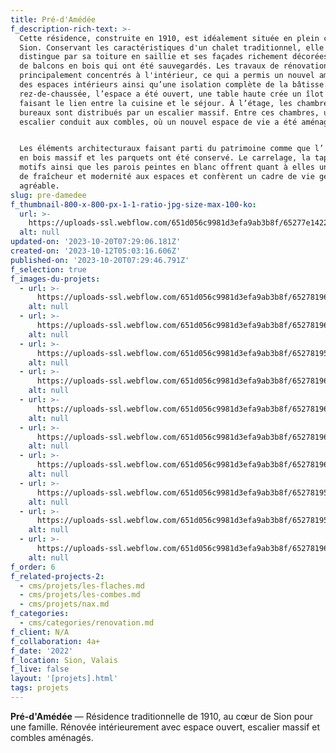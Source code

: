 ```yaml
---
title: Pré-d'Amédée
f_description-rich-text: >-
  Cette résidence, construite en 1910, est idéalement située en plein cœur de
  Sion. Conservant les caractéristiques d'un chalet traditionnel, elle se
  distingue par sa toiture en saillie et ses façades richement décorées, ornées
  de balcons en bois qui ont été sauvegardés. Les travaux de rénovation se sont
  principalement concentrés à l'intérieur, ce qui a permis un nouvel aménagement
  des espaces intérieurs ainsi qu’une isolation complète de la bâtisse. Au
  rez-de-chaussée, l’espace a été ouvert, une table haute crée un îlot central
  faisant le lien entre la cuisine et le séjour. À l’étage, les chambres et
  bureaux sont distribués par un escalier massif. Entre ces chambres, un nouvel
  escalier conduit aux combles, où un nouvel espace de vie a été aménagé.


  Les éléments architecturaux faisant parti du patrimoine comme que l’ escaliers
  en bois massif et les parquets ont été conservé. Le carrelage, la tapisserie à
  motifs ainsi que les parois peintes en blanc offrent quant à elles une touche
  de fraîcheur et modernité aux espaces et confèrent un cadre de vie générale
  agréable.
slug: pre-damedee
f_thumbnail-800-x-800-px-1-1-ratio-jpg-size-max-100-ko:
  url: >-
    https://uploads-ssl.webflow.com/651d056c9981d3efa9ab3b8f/65277e142237331bccfb1a72_64a7e3e1500c505242de5991_preamede-thumbnail.jpeg
  alt: null
updated-on: '2023-10-20T07:29:06.181Z'
created-on: '2023-10-12T05:03:16.606Z'
published-on: '2023-10-20T07:29:46.791Z'
f_selection: true
f_images-du-projets:
  - url: >-
      https://uploads-ssl.webflow.com/651d056c9981d3efa9ab3b8f/652781966368425b9e3ed47c_predamedee-06.jpg
    alt: null
  - url: >-
      https://uploads-ssl.webflow.com/651d056c9981d3efa9ab3b8f/65278196f1d7d3709d461d6f_predamedee-05.jpg
    alt: null
  - url: >-
      https://uploads-ssl.webflow.com/651d056c9981d3efa9ab3b8f/652781956d034d8c644592ea_predamedee-07.jpg
    alt: null
  - url: >-
      https://uploads-ssl.webflow.com/651d056c9981d3efa9ab3b8f/65278196f1d7d3709d461d87_predamedee-01.jpg
    alt: null
  - url: >-
      https://uploads-ssl.webflow.com/651d056c9981d3efa9ab3b8f/6527819641a3b58a610cca02_predamedee-02.jpg
    alt: null
  - url: >-
      https://uploads-ssl.webflow.com/651d056c9981d3efa9ab3b8f/6527819619666fe579483eb5_predamedee-03.jpg
    alt: null
  - url: >-
      https://uploads-ssl.webflow.com/651d056c9981d3efa9ab3b8f/652781966368425b9e3ed537_predamedee-04.jpg
    alt: null
  - url: >-
      https://uploads-ssl.webflow.com/651d056c9981d3efa9ab3b8f/652781952d2a8429f8d2c4af_predamedee-highlight-01.jpg
    alt: null
  - url: >-
      https://uploads-ssl.webflow.com/651d056c9981d3efa9ab3b8f/65278195ffb6ccecd3e424d0_predamedee-thumbnail.jpg
    alt: null
  - url: >-
      https://uploads-ssl.webflow.com/651d056c9981d3efa9ab3b8f/6527819693848f1d09bacb64_predamedee-highlight-02.jpg
    alt: null
f_order: 6
f_related-projects-2:
  - cms/projets/les-flaches.md
  - cms/projets/les-combes.md
  - cms/projets/nax.md
f_categories:
  - cms/categories/renovation.md
f_client: N/A
f_collaboration: 4a+
f_date: '2022'
f_location: Sion, Valais
f_live: false
layout: '[projets].html'
tags: projets
---
```


**Pré-d'Amédée** — Résidence traditionnelle de 1910, au cœur de Sion pour une famille. Rénovée intérieurement avec espace ouvert, escalier massif et combles aménagés.
